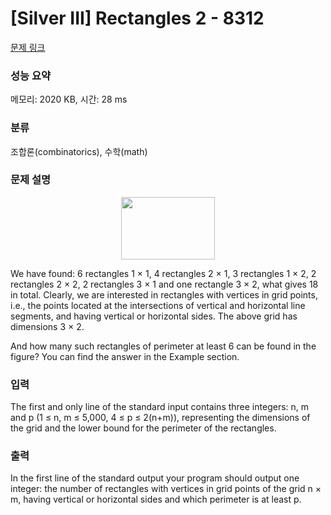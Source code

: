 # [Silver III] Rectangles 2 - 8312 

[문제 링크](https://www.acmicpc.net/problem/8312) 

### 성능 요약

메모리: 2020 KB, 시간: 28 ms

### 분류

조합론(combinatorics), 수학(math)

### 문제 설명

<p style="text-align:center"><img alt="" src="https://onlinejudgeimages.s3-ap-northeast-1.amazonaws.com/problem/8312/1.gif" style="height:100px; width:150px"></p>

<p>We have found: 6 rectangles 1 × 1, 4 rectangles 2 × 1, 3 rectangles 1 × 2, 2 rectangles 2 × 2, 2 rectangles 3 × 1 and one rectangle 3 × 2, what gives 18 in total. Clearly, we are interested in rectangles with vertices in grid points, i.e., the points located at the intersections of vertical and horizontal line segments, and having vertical or horizontal sides. The above grid has dimensions 3 × 2.</p>

<p>And how many such rectangles of perimeter at least 6 can be found in the figure? You can find the answer in the Example section.</p>

### 입력 

 <p>The first and only line of the standard input contains three integers: n, m and p (1 ≤ n, m ≤ 5,000, 4 ≤ p ≤ 2(n+m)), representing the dimensions of the grid and the lower bound for the perimeter of the rectangles.</p>

### 출력 

 <p>In the first line of the standard output your program should output one integer: the number of rectangles with vertices in grid points of the grid n × m, having vertical or horizontal sides and which perimeter is at least p.</p>

